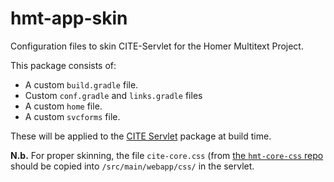 hmt-app-skin
============

Configuration files to skin CITE-Servlet for the Homer Multitext Project.

This package consists of:

- A custom `build.gradle` file.
- Custom `conf.gradle` and `links.gradle` files
- A custom `home` file.
- A custom `svcforms` file.

These will be applied to the [CITE Servlet](https://github.com/neelsmith/citeservlet) package at build time.

**N.b.** For proper skinning, the file `cite-core.css` (from [the `hmt-core-css` repo](https://github.com/Eumaeus/hmt-css-core) should be copied into `/src/main/webapp/css/` in the servlet.
